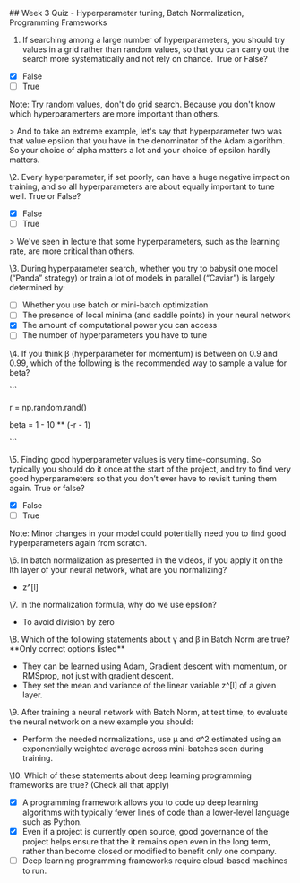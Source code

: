 ﻿\## Week 3 Quiz - Hyperparameter tuning, Batch Normalization, Programming Frameworks

1. If searching among a large number of hyperparameters, you should try values in a grid rather than random values, so that you can carry out the search more systematically and not rely on chance. True or False?

- [x] False
- [ ] True

Note: Try random values, don't do grid search. Because you don't know which hyperparamerters are more important than others.

\>  And to take an extreme example, let's say that hyperparameter two was that value epsilon that you have in the denominator of the Adam algorithm. So your choice of alpha matters a lot and your choice of epsilon hardly matters.

\2. Every hyperparameter, if set poorly, can have a huge negative impact on training, and so all hyperparameters are about equally important to tune well. True or False?

- [x] False
- [ ] True

\> We've seen in lecture that some hyperparameters, such as the learning rate, are more critical than others.

\3. During hyperparameter search, whether you try to babysit one model (“Panda” strategy) or train a lot of models in parallel (“Caviar”) is largely determined by:

- [ ] Whether you use batch or mini-batch optimization
- [ ] The presence of local minima (and saddle points) in your neural network
- [x] The amount of computational power you can access
- [ ] The number of hyperparameters you have to tune

\4. If you think β (hyperparameter for momentum) is between on 0.9 and 0.99, which of the following is the recommended way to sample a value for beta?

\```

r = np.random.rand()

beta = 1 - 10 \*\* (-r - 1)

\```

\5. Finding good hyperparameter values is very time-consuming. So typically you should do it once at the start of the project, and try to find very good hyperparameters so that you don’t ever have to revisit tuning them again. True or false?

- [x] False
- [ ] True

Note: Minor changes in your model could potentially need you to find good hyperparameters again from scratch.

\6. In batch normalization as presented in the videos, if you apply it on the lth layer of your neural network, what are you normalizing?

- z^[l]

\7. In the normalization formula, why do we use epsilon?

- To avoid division by zero

\8. Which of the following statements about γ and β in Batch Norm are true? \*\*Only correct options listed\*\*

- They can be learned using Adam, Gradient descent with momentum, or RMSprop, not just with gradient descent.
- They set the mean and variance of the linear variable z^[l] of a given layer.

\9. After training a neural network with Batch Norm, at test time, to evaluate the neural network on a new example you should:

- Perform the needed normalizations, use μ and σ^2 estimated using an exponentially weighted average across mini-batches seen during training.

\10. Which of these statements about deep learning programming frameworks are true? (Check all that apply)

- [x] A programming framework allows you to code up deep learning algorithms with typically fewer lines of code than a lower-level language such as Python.
- [x] Even if a project is currently open source, good governance of the project helps ensure that the it remains open even in the long term, rather than become closed or modified to benefit only one company.
- [ ] Deep learning programming frameworks require cloud-based machines to run.
